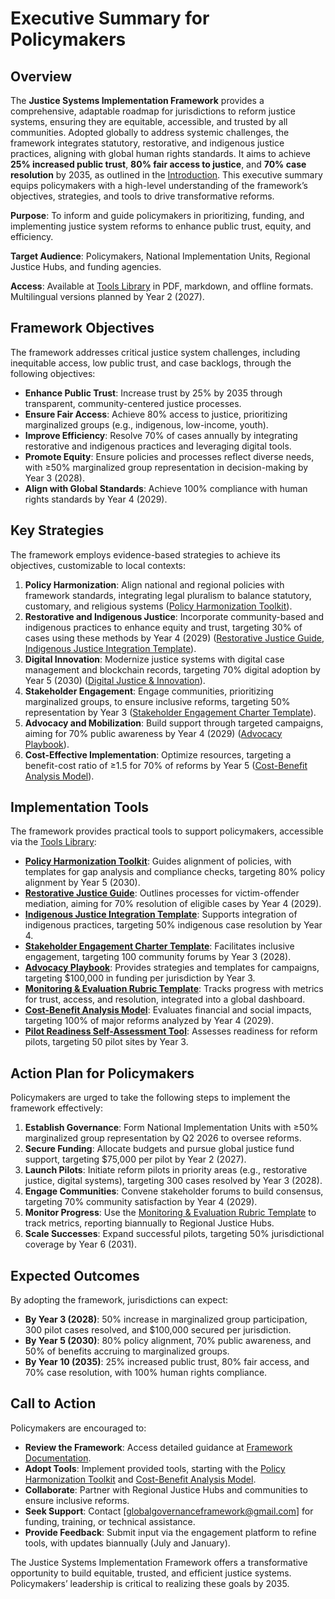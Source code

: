 # Executive Summary for Policymakers

## Overview
The **Justice Systems Implementation Framework** provides a comprehensive, adaptable roadmap for jurisdictions to reform justice systems, ensuring they are equitable, accessible, and trusted by all communities. Adopted globally to address systemic challenges, the framework integrates statutory, restorative, and indigenous justice practices, aligning with global human rights standards. It aims to achieve **25% increased public trust**, **80% fair access to justice**, and **70% case resolution** by 2035, as outlined in the [Introduction](/frameworks/docs/implementation/justice-systems#01-introduction). This executive summary equips policymakers with a high-level understanding of the framework’s objectives, strategies, and tools to drive transformative reforms.

**Purpose**: To inform and guide policymakers in prioritizing, funding, and implementing justice system reforms to enhance public trust, equity, and efficiency.

**Target Audience**: Policymakers, National Implementation Units, Regional Justice Hubs, and funding agencies.

**Access**: Available at [Tools Library](/frameworks/tools/justice-systems/executive-summary-policymakers-en.pdf) in PDF, markdown, and offline formats. Multilingual versions planned by Year 2 (2027).

## Framework Objectives
The framework addresses critical justice system challenges, including inequitable access, low public trust, and case backlogs, through the following objectives:

- **Enhance Public Trust**: Increase trust by 25% by 2035 through transparent, community-centered justice processes.
- **Ensure Fair Access**: Achieve 80% access to justice, prioritizing marginalized groups (e.g., indigenous, low-income, youth).
- **Improve Efficiency**: Resolve 70% of cases annually by integrating restorative and indigenous practices and leveraging digital tools.
- **Promote Equity**: Ensure policies and processes reflect diverse needs, with ≥50% marginalized group representation in decision-making by Year 3 (2028).
- **Align with Global Standards**: Achieve 100% compliance with human rights standards by Year 4 (2029).

## Key Strategies
The framework employs evidence-based strategies to achieve its objectives, customizable to local contexts:

1. **Policy Harmonization**: Align national and regional policies with framework standards, integrating legal pluralism to balance statutory, customary, and religious systems ([Policy Harmonization Toolkit](/frameworks/tools/justice-systems/policy-harmonization-toolkit-en.pdf)).
2. **Restorative and Indigenous Justice**: Incorporate community-based and indigenous practices to enhance equity and trust, targeting 30% of cases using these methods by Year 4 (2029) ([Restorative Justice Guide](/frameworks/tools/justice-systems/restorative-justice-guide-en.pdf), [Indigenous Justice Integration Template](/frameworks/tools/justice-systems/indigenous-justice-integration-template-en.pdf)).
3. **Digital Innovation**: Modernize justice systems with digital case management and blockchain records, targeting 70% digital adoption by Year 5 (2030) ([Digital Justice & Innovation](/frameworks/docs/implementation/justice-systems#05-digital-justice-innovation)).
4. **Stakeholder Engagement**: Engage communities, prioritizing marginalized groups, to ensure inclusive reforms, targeting 50% representation by Year 3 ([Stakeholder Engagement Charter Template](/frameworks/tools/justice-systems/stakeholder-engagement-charter-en.pdf)).
5. **Advocacy and Mobilization**: Build support through targeted campaigns, aiming for 70% public awareness by Year 4 (2029) ([Advocacy Playbook](/frameworks/tools/justice-systems/advocacy-playbook-en.pdf)).
6. **Cost-Effective Implementation**: Optimize resources, targeting a benefit-cost ratio of ≥1.5 for 70% of reforms by Year 5 ([Cost-Benefit Analysis Model](/frameworks/tools/justice-systems/cost-benefit-analysis-model-en.pdf)).

## Implementation Tools
The framework provides practical tools to support policymakers, accessible via the [Tools Library](/frameworks/tools/justice-systems):

- **[Policy Harmonization Toolkit](/frameworks/tools/justice-systems/policy-harmonization-toolkit-en.pdf)**: Guides alignment of policies, with templates for gap analysis and compliance checks, targeting 80% policy alignment by Year 5 (2030).
- **[Restorative Justice Guide](/frameworks/tools/justice-systems/restorative-justice-guide-en.pdf)**: Outlines processes for victim-offender mediation, aiming for 70% resolution of eligible cases by Year 4 (2029).
- **[Indigenous Justice Integration Template](/frameworks/tools/justice-systems/indigenous-justice-integration-template-en.pdf)**: Supports integration of indigenous practices, targeting 50% indigenous case resolution by Year 4.
- **[Stakeholder Engagement Charter Template](/frameworks/tools/justice-systems/stakeholder-engagement-charter-en.pdf)**: Facilitates inclusive engagement, targeting 100 community forums by Year 3 (2028).
- **[Advocacy Playbook](/frameworks/tools/justice-systems/advocacy-playbook-en.pdf)**: Provides strategies and templates for campaigns, targeting $100,000 in funding per jurisdiction by Year 3.
- **[Monitoring & Evaluation Rubric Template](/frameworks/tools/justice-systems/monitoring-evaluation-rubric-en.pdf)**: Tracks progress with metrics for trust, access, and resolution, integrated into a global dashboard.
- **[Cost-Benefit Analysis Model](/frameworks/tools/justice-systems/cost-benefit-analysis-model-en.pdf)**: Evaluates financial and social impacts, targeting 100% of major reforms analyzed by Year 4 (2029).
- **[Pilot Readiness Self-Assessment Tool](/frameworks/tools/justice-systems/pilot-readiness-self-assessment-tool-en.pdf)**: Assesses readiness for reform pilots, targeting 50 pilot sites by Year 3.

## Action Plan for Policymakers
Policymakers are urged to take the following steps to implement the framework effectively:

1. **Establish Governance**: Form National Implementation Units with ≥50% marginalized group representation by Q2 2026 to oversee reforms.
2. **Secure Funding**: Allocate budgets and pursue global justice fund support, targeting $75,000 per pilot by Year 2 (2027).
3. **Launch Pilots**: Initiate reform pilots in priority areas (e.g., restorative justice, digital systems), targeting 300 cases resolved by Year 3 (2028).
4. **Engage Communities**: Convene stakeholder forums to build consensus, targeting 70% community satisfaction by Year 4 (2029).
5. **Monitor Progress**: Use the [Monitoring & Evaluation Rubric Template](/frameworks/tools/justice-systems/monitoring-evaluation-rubric-en.pdf) to track metrics, reporting biannually to Regional Justice Hubs.
6. **Scale Successes**: Expand successful pilots, targeting 50% jurisdictional coverage by Year 6 (2031).

## Expected Outcomes
By adopting the framework, jurisdictions can expect:

- **By Year 3 (2028)**: 50% increase in marginalized group participation, 300 pilot cases resolved, and $100,000 secured per jurisdiction.
- **By Year 5 (2030)**: 80% policy alignment, 70% public awareness, and 50% of benefits accruing to marginalized groups.
- **By Year 10 (2035)**: 25% increased public trust, 80% fair access, and 70% case resolution, with 100% human rights compliance.

## Call to Action
Policymakers are encouraged to:

- **Review the Framework**: Access detailed guidance at [Framework Documentation](/frameworks/docs/implementation/justice-systems).
- **Adopt Tools**: Implement provided tools, starting with the [Policy Harmonization Toolkit](/frameworks/tools/justice-systems/policy-harmonization-toolkit-en.pdf) and [Cost-Benefit Analysis Model](/frameworks/tools/justice-systems/cost-benefit-analysis-model-en.pdf).
- **Collaborate**: Partner with Regional Justice Hubs and communities to ensure inclusive reforms.
- **Seek Support**: Contact [globalgovernanceframework@gmail.com] for funding, training, or technical assistance.
- **Provide Feedback**: Submit input via the engagement platform to refine tools, with updates biannually (July and January).

The Justice Systems Implementation Framework offers a transformative opportunity to build equitable, trusted, and efficient justice systems. Policymakers’ leadership is critical to realizing these goals by 2035.